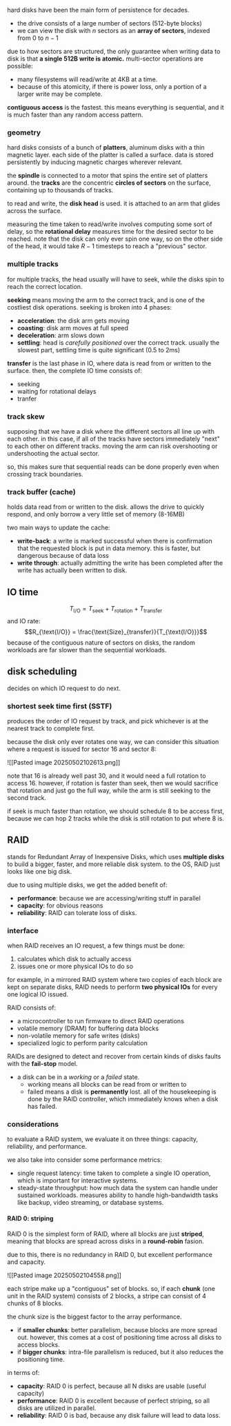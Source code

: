 hard disks have been the main form of persistence for decades.
- the drive consists of a large number of sectors (512-byte blocks)
- we can view the disk with $n$ sectors as an **array of sectors**, indexed from 0 to $n - 1$

due to how sectors are structured, the only guarantee when writing data to disk is that **a single 512B write is atomic.** multi-sector operations are possible:
- many filesystems will read/write at 4KB at a time.
- because of this atomicity, if there is power loss, only a portion of a larger write may be complete.

**contiguous access** is the fastest. this means everything is sequential, and it is much faster than any random access pattern.

### geometry
hard disks consists of a bunch of **platters**, aluminum disks with a thin magnetic layer. each side of the platter is called a surface. data is stored persistently by inducing magnetic charges wherever relevant.

the **spindle** is connected to a motor that spins the entire set of platters around. the **tracks** are the concentric **circles of sectors** on the surface, containing up to thousands of tracks.

to read and write, the **disk head** is used. it is attached to an arm that glides across the surface. 

measuring the time taken to read/write involves computing some sort of delay, so the **rotational delay** measures time for the desired sector to be reached. note that the disk can only ever spin one way, so on the other side of the head, it would take $R - 1$ timesteps to reach a "previous" sector. 
### multiple tracks
for multiple tracks, the head usually will have to seek, while the disks spin to reach the correct location. 

**seeking** means moving the arm to the correct track, and is one of the costliest disk operations. seeking is broken into 4 phases:
- **acceleration**: the disk arm gets moving
- **coasting**: disk arm moves at full speed
- **deceleration**: arm slows down
- **settling**: head is *carefully positioned* over the correct track. usually the slowest part, settling time is quite significant (0.5 to 2ms)

**transfer** is the last phase in IO, where data is read from or written to the surface. then, the complete IO time consists of:
- seeking
- waiting for rotational delays
- tranfer

### track skew
supposing that we have a disk where the different sectors all line up with each other. in this case, if all of the tracks have sectors immediately "next" to each other on different tracks. moving the arm can risk overshooting or undershooting the actual sector.

so, this makes sure that sequential reads can be done properly even when crossing track boundaries.

### track buffer (cache)
holds data read from or written to the disk. allows the drive to quickly respond, and only borrow a very little set of memory (8-16MB)

two main ways to update the cache:
- **write-back**: a write is marked successful when there is confirmation that the requested block is put in data memory. this is faster, but dangerous because of data loss
- **write through**: actually admitting the write has been completed after the write has actually been written to disk.

## IO time
$$T_{\text{I/O}} = T_{\text{seek}}+T_{\text{rotation}} + T_{\text{transfer}}$$
and IO rate:
$$R_{\text{I/O}} = \frac{\text{Size}_{transfer}}{T_{\text{I/O}}}$$
because of the contiguous nature of sectors on disks, the random workloads are far slower than the sequential workloads.
## disk scheduling
decides on which IO request to do next.

### shortest seek time first (SSTF)
produces the order of IO request by track, and pick whichever is at the nearest track to complete first.

because the disk only ever rotates one way, we can consider this situation where a request is issued for sector 16 and sector 8:

![[Pasted image 20250502102613.png]]

note that 16 is already well past 30, and it would need a full rotation to access 16. however, if rotation is faster than seek, then we would sacrifice that rotation and just go the full way, while the arm is still seeking to the second track.

if seek is much faster than rotation, we should schedule 8 to be access first, because we can hop 2 tracks while the disk is still rotation to put where 8 is.

## RAID
stands for Redundant Array of Inexpensive Disks, which uses **multiple disks** to build a bigger, faster, and more reliable disk system. to the OS, RAID just looks like one big disk.

due to using multiple disks, we get the added benefit of:
- **performance**: because we are accessing/writing stuff in parallel
- **capacity**: for obvious reasons
- **reliability**: RAID can tolerate loss of disks.

### interface
when RAID receives an IO request, a few things must be done:
1. calculates which disk to actually access
2. issues one or more physical IOs to do so

for example, in a mirrored RAID system where two copies of each block are kept on separate disks, RAID needs to perform **two physical IOs** for every one logical IO issued.

RAID consists of:
- a microcontroller to run firmware to direct RAID operations
- volatile memory (DRAM) for buffering data blocks
- non-volatile memory for safe writes (disks)
- specialized logic to perform parity calculation

RAIDs are designed to detect and recover from certain kinds of disks faults with the **fail-stop** model.
- a disk can be in a *working* or a *failed* state.
	- working means all blocks can be read from or written to
	- failed means a disk is **permanently** lost.
all of the housekeeping is done by the RAID controller, which immediately knows when a disk has failed. 

### considerations
to evaluate a RAID system, we evaluate it on three things: capacity, reliability, and performance.

we also take into consider some performance metrics:
- single request latency: time taken to complete a single IO operation, which is important for interactive systems.
- steady-state throughput: how much data the system can handle under sustained workloads. measures ability to handle high-bandwidth tasks like backup, video streaming, or database systems.
#### RAID 0: striping
RAID 0 is the simplest form of RAID, where all blocks are just **striped**, meaning that blocks are spread across disks in a **round-robin** fasion.

due to this, there is no redundancy in RAID 0, but excellent performance and capacity.

![[Pasted image 20250502104558.png]]

each stripe make up a "contiguous" set of blocks. so, if each **chunk** (one unit in the RAID system) consists of 2 blocks, a stripe can consist of 4 chunks of 8 blocks.

the chunk size is the biggest factor to the array performance.
- if **smaller chunks**: better parallelism, because blocks are more spread out. however, this comes at a cost of positioning time across all disks to access blocks.
- if **bigger chunks**: intra-file parallelism is reduced, but it also reduces the positioning time. 

in terms of:
- **capacity**: RAID 0 is perfect, because all N disks are usable (useful capacity)
- **performance**: RAID 0 is excellent because of perfect striping, so all disks are utilized in parallel.
- **reliability**: RAID 0 is bad, because any disk failure will lead to data loss.
